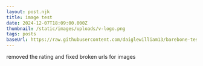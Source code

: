 ```yaml
---
layout: post.njk
title: image test
date: 2024-12-07T18:09:00.000Z
thumbnail: /static/images/uploads/v-logo.png
tags: posts
baseUrl: https://raw.githubusercontent.com/daiglewilliam13/barebone-test-1/refs/heads/main
---
```

removed the rating and fixed broken urls for images
